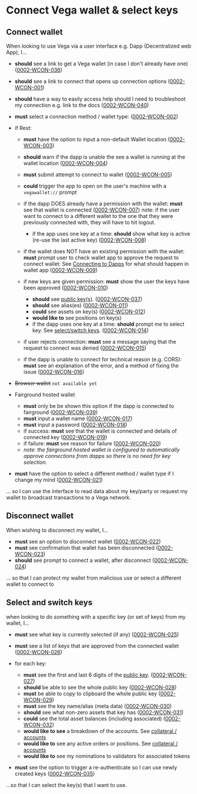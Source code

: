 # Connect Vega wallet & select keys

## Connect wallet

When looking to use Vega via a user interface e.g. Dapp (Decentralized web App), I...

- **should** see a link to get a Vega wallet (in case I don't already have one) (<a name="0002-WCON-036" href="#0002-WCON-036">0002-WCON-036</a>)
- **should** see a link to connect that opens up connection options (<a name="0002-WCON-001" href="#0002-WCON-001">0002-WCON-001</a>)
- **should** have a way to easily access help should I need to troubleshoot my connection e.g. link to the docs (<a name="0002-WCON-040" href="#0002-WCON-040">0002-WCON-040</a>)
- **must** select a connection method / wallet type: (<a name="0002-WCON-002" href="#0002-WCON-002">0002-WCON-002</a>)
- if Rest:
  - **must** have the option to input a non-default Wallet location (<a name="0002-WCON-003" href="#0002-WCON-003">0002-WCON-003</a>)
  - **should** warn if the dapp is unable the see a wallet is running at the wallet location  (<a name="0002-WCON-004" href="#0002-WCON-004">0002-WCON-004</a>)
  - **must** submit attempt to connect to wallet (<a name="0002-WCON-005" href="#0002-WCON-005">0002-WCON-005</a>)
  - **could** trigger the app to open on the user's machine with a `vegawallet://` prompt <!--(<a name="0002-WCON-006" href="#0002-WCON-006">0002-WCON-006</a>)-->
  
  - if the dapp DOES already have a permission with the wallet: **must** see that wallet is connected (<a name="0002-WCON-007" href="#0002-WCON-007">0002-WCON-007</a>) note: if the user want to connect to a different wallet to the one that they were previously connected with, they will have to hit logout.
    - if the app uses one key at a time: **should** show what key is active (re-use the last active key) (<a name="0002-WCON-008" href="#0002-WCON-008">0002-WCON-008</a>)

  - if the wallet does NOT have an existing permission with the wallet: **must** prompt user to check wallet app to approve the request to connect wallet: See [Connecting to Dapps](0002-WCON-connect_vega_wallet.md#connect-wallet) for what should happen in wallet app (<a name="0002-WCON-009" href="#0002-WCON-009">0002-WCON-009</a>)
  
  - if new keys are given permission: **must** show the user the keys have been approved (<a name="0002-WCON-010" href="#0002-WCON-010">0002-WCON-010</a>)
    - **should** see [public key(s)](7001-DATA-data_display.md#public-keys). (<a name="0002-WCON-037" href="#0002-WCON-037">0002-WCON-037</a>)
    - **should** see alias(es) (<a name="0002-WCON-011" href="#0002-WCON-011">0002-WCON-011</a>)
    - **could** see assets on key(s) (<a name="0002-WCON-012" href="#0002-WCON-012">0002-WCON-012</a>)
    - **would like to** see positions on key(s) <!--(<a name="0002-WCON-013" href="#0002-WCON-013">0002-WCON-013</a>)-->
    - if the dapp uses one key at a time: **should** prompt me to select key. See [select/switch keys](#select-and-switch-keys). (<a name="0002-WCON-014" href="#0002-WCON-014">0002-WCON-014</a>)

  - if user rejects connection: **must** see a message saying that the request to connect was denied  (<a name="0002-WCON-015" href="#0002-WCON-015">0002-WCON-015</a>)
  
  - if the dapp is unable to connect for technical reason (e.g. CORS): **must** see an explanation of the error, and a method of fixing the issue  (<a name="0002-WCON-016" href="#0002-WCON-016">0002-WCON-016</a>)
  

- ~~Browser wallet~~ `not available yet`
  
- Fairground hosted wallet
  - **must** only be be shown this option if the dapp is connected to fairground (<a name="0002-WCON-039" href="#0002-WCON-039">0002-WCON-039</a>)
  - **must** input a wallet name (<a name="0002-WCON-017" href="#0002-WCON-017">0002-WCON-017</a>)
  - **must** input a password (<a name="0002-WCON-018" href="#0002-WCON-018">0002-WCON-018</a>)
  - if success: **must** see that the wallet is connected and details of connected key (<a name="0002-WCON-019" href="#0002-WCON-019">0002-WCON-019</a>)
  - if failure: **must** see reason for failure (<a name="0002-WCON-020" href="#0002-WCON-020">0002-WCON-020</a>)
  - *note: the fairground hosted wallet is configured to automatically approve connections from dapps so there is no need for key selection.*
  
- **must** have the option to select a different method / wallet type if I change my mind (<a name="0002-WCON-021" href="#0002-WCON-021">0002-WCON-021</a>)

... so I can use the interface to read data about my key/party or request my wallet to broadcast transactions to a Vega network.

## Disconnect wallet

When wishing to disconnect my wallet, I...

- **must** see an option to disconnect wallet (<a name="0002-WCON-022" href="#0002-WCON-022">0002-WCON-022</a>)
- **must** see confirmation that wallet has been disconnected (<a name="0002-WCON-023" href="#0002-WCON-023">0002-WCON-023</a>)
- **should** see prompt to connect a wallet, after disconnect (<a name="0002-WCON-024" href="#0002-WCON-024">0002-WCON-024</a>)

... so that I can protect my wallet from malicious use or select a different wallet to connect to


## Select and switch keys

when looking to do something with a specific key (or set of keys) from my wallet, I...

- **must** see what key is currently selected (if any) (<a name="0002-WCON-025" href="#0002-WCON-025">0002-WCON-025</a>)
- **must** see a list of keys that are approved from the connected wallet (<a name="0002-WCON-026" href="#0002-WCON-026">0002-WCON-026</a>)

- for each key:
  - **must** see the first and last 6 digits of the [public key](7001-DATA-data_display.md#public-keys). (<a name="0002-WCON-027" href="#0002-WCON-027">0002-WCON-027</a>)
  - **should** be able to see the whole public key (<a name="0002-WCON-028" href="#0002-WCON-028">0002-WCON-028</a>)
  - **must** be able to copy to clipboard the whole public key (<a name="0002-WCON-029" href="#0002-WCON-029">0002-WCON-029</a>)
  - **must** see the key name/alias (meta data) (<a name="0002-WCON-030" href="#0002-WCON-030">0002-WCON-030</a>)
  - **should** see what non-zero assets that key has (<a name="0002-WCON-031" href="#0002-WCON-031">0002-WCON-031</a>)
  - **could** see the total asset balances (including associated) (<a name="0002-WCON-032" href="#0002-WCON-032">0002-WCON-032</a>)
  - **would like to see** a breakdown of the accounts. See [collateral / accounts](6001-COLL-collateral.md) <!--(<a name="0002-WCON-033" href="#0002-WCON-033">0002-WCON-033</a>)-->
  - **would like to** see any active orders or positions. See [collateral / accounts](6001-COLL-collateral.md) <!--(<a name="0002-WCON-034" href="#0002-WCON-034">0002-WCON-034</a>)-->
  - **would like to** see my nominations to validators for associated tokens <!--(<a name="0002-WCON-038" href="#0002-WCON-038">0002-WCON-038</a>)-->

- **must** see the option to trigger a re-authenticate so I can use newly created keys (<a name="0002-WCON-035" href="#0002-WCON-035">0002-WCON-035</a>)

...so that I can select the key(s) that I want to use.
